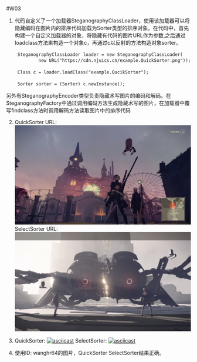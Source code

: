 #W03

1. 代码自定义了一个加载器SteganographyClassLoader，使用该加载器可以将隐藏编码在图片内的排序代码加载为Sorter类型的排序对象。在代码中，首先构建一个自定义加载器的对象，将隐藏有代码的图片URL作为参数,之后通过loadclass方法来构造一个对象c，再通过c以反射的方法构造对象sorter。

		SteganographyClassLoader loader = new SteganographyClassLoader(
                new URL("https://cdn.njuics.cn/example.QuickSorter.png"));

        Class c = loader.loadClass("example.QucikSorter");

        Sorter sorter = (Sorter) c.newInstance();
另外有SteganographyEncoder类型负责隐藏术写图片的编码和解码。在SteganographyFactory中通过调用编码方法生成隐藏术写的图片，在加载器中覆写findclass方法时调用解码方法读取图片中的排序代码

2. QuickSorter URL:
![avatar](./example.QuickSorter.png)
   SelectSorter URL:
![avatar](./example.SelectSorter.png)

3. QuickSorter:
[![asciicast](https://asciinema.org/a/vAucf3UMUJSZMMvledh9ZMPsN.svg)](https://asciinema.org/a/vAucf3UMUJSZMMvledh9ZMPsN)
   SelectSorter:
[![asciicast](https://asciinema.org/a/Ga0c5NxEimuhc5T4Kk1cvV2MH.svg)](https://asciinema.org/a/Ga0c5NxEimuhc5T4Kk1cvV2MH)

4. 使用ID: wanghr64的图片，QuickSorter SelectSorter结果正确。